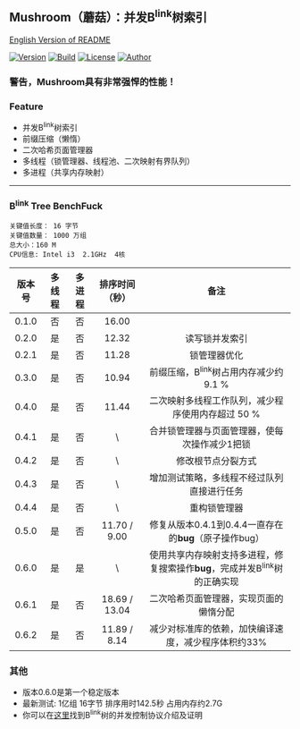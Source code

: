 ## Mushroom（蘑菇）：并发B<sup>link</sup>树索引
[English Version of README](./README.en.md)

[![Version](https://img.shields.io/badge/Version-0.6.2-blue.svg)]()
[![Build](https://img.shields.io/badge/Build-Passing-green.svg)](https://travis-ci.org/UncP/Mushroom)
[![License](https://img.shields.io/badge/License-BSD--3-red.svg)](./LICENSE)
[![Author](https://img.shields.io/badge/Author-UncP-brightgreen.svg)]()

### 警告，Mushroom具有非常强悍的性能！

### Feature
+ 并发B<sup>link</sup>树索引
+ 前缀压缩（懒惰）
+ 二次哈希页面管理器
+ 多线程（锁管理器、线程池、二次映射有界队列）
+ 多进程（共享内存映射）

******

### B<sup>link</sup> Tree BenchFuck
`关键值长度： 16 字节`  
`关键值数量： 1000 万组`  
`总大小：160 M`  
`CPU信息: Intel i3  2.1GHz  4核`

| 版本号 | 多线程 | 多进程 | 排序时间（秒）|           备注             |
|:------:|:-----:|:-----:|:-----------:|:---------------------------:|
| 0.1.0  |  否  |  否  |   16.00    ||
| 0.2.0  |  是  |  否  |   12.32    |         读写锁并发索引          |
| 0.2.1  |  是  |  否  |   11.28    |         锁管理器优化            |
| 0.3.0  |  是  |  否  |   10.94    |前缀压缩，B<sup>link</sup>树占用内存减少约 9.1 %|
| 0.4.0  |  是  |  否  |   11.44    |二次映射多线程工作队列，减少程序使用内存超过 50 %|
| 0.4.1  |  是  |  否  |     \      |合并锁管理器与页面管理器，使每次操作减少1把锁|
| 0.4.2  |  是  |  否  |     \      |修改根节点分裂方式|
| 0.4.3  |  是  |  否  |     \      |增加测试策略，多线程不经过队列直接进行任务|
| 0.4.4  |  是  |  否  |     \      |重构锁管理器|
| 0.5.0  |  是  |  否  |11.70 / 9.00|修复从版本0.4.1到0.4.4一直存在的**bug**（原子操作bug）|
| 0.6.0  |  是  |  是  |     \      |使用共享内存映射支持多进程，修复搜索操作**bug**，完成并发B<sup>link</sup>树的正确实现|
| 0.6.1  |  是  |  否  |18.69 / 13.04|二次哈希页面管理器，实现页面的懒惰分配|
| 0.6.2  |  是  |  否  |11.89 / 8.14|减少对标准库的依赖，加快编译速度，减少程序体积约33%|


### 其他
+ 版本0.6.0是第一个稳定版本
+ 最新测试: 1亿组 16字节 排序用时142.5秒 占用内存约2.7G
+ 你可以在[这里](https://zhuanlan.zhihu.com/p/24800198)找到B<sup>link</sup>树的并发控制协议介绍及证明
